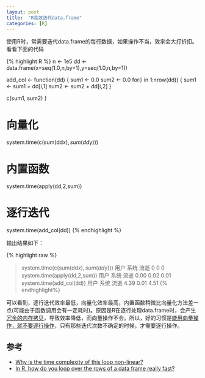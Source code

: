 ```yaml
---
layout: post
title:  "R高效迭代data.frame"
categories: [R]
---
```


使用R时，常需要迭代data.frame的每行数据，如果操作不当，效率会大打折扣。看看下面的代码

{% highlight R %}
n <- 1e5
dd <- data.frame(x=seq(1.0,n,by=1),y=seq(1.0,n,by=1))

add_col <- function(dd) {
  sum1 <- 0.0
  sum2 <- 0.0
  for(i in 1:nrow(dd)) {
    sum1 <- sum1 + dd[i,1]
    sum2 <- sum2 + dd[i,2]
  }
  
  c(sum1, sum2)
}

# 向量化
system.time(c(sum(dd$x),sum(dd$y))) 
# 内置函数
system.time(apply(dd,2,sum)) 
# 逐行迭代
system.time(add_col(dd)) 
{% endhighlight %}

输出结果如下：

{% highlight raw %}
> system.time(c(sum(dd$x),sum(dd$y)))
用户 系统 流逝 
   0    0    0 
> system.time(apply(dd,2,sum))
用户 系统 流逝 
0.00 0.02 0.01 
> system.time(add_col(dd))
用户 系统 流逝 
4.39 0.01 4.51 
{% endhighlight%}

可以看到，逐行迭代效率最低，向量化效率最高，内置函数稍微比向量化方法差一点(可能由于函数调用会有一定耗时)。原因是R在逐行处理data.frame时，会产生[冗余的内存拷贝][1]，导致效率降低，而向量操作不会。所以，好的习惯是[能用向量操作，就不要逐行操作](2)，只有那些迭代次数不确定的时候，才需要逐行操作。


## 参考
* [Why is the time complexity of this loop non-linear?][1]
* [In R, how do you loop over the rows of a data frame really fast?][2]


<!-- 多余拷贝导致效率低 -->
[1]:http://stackoverflow.com/a/34826252/1114397
<!-- 向量操作习惯 -->
[2]:http://stackoverflow.com/questions/3337533/in-r-how-do-you-loop-over-the-rows-of-a-data-frame-really-fast/3337622#3337622